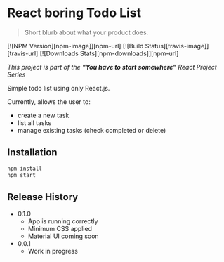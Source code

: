 # React boring Todo List

> Short blurb about what your product does.

[![NPM Version][npm-image]][npm-url]
[![Build Status][travis-image]][travis-url]
[![Downloads Stats][npm-downloads]][npm-url]

_This project is part of the **"You have to start somewhere"** React Project Series_

Simple todo list using only React.js.

Currently, allows the user to: 
- create a new task
- list all tasks
- manage existing tasks (check completed or delete)

## Installation

```sh
npm install
npm start
```

## Release History

* 0.1.0
    * App is running correctly
    * Minimum CSS applied
    * Material UI coming soon
* 0.0.1
    * Work in progress